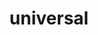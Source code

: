 ---
date:  ""
draft: false
title: "universal"
short: "universal"
thumb:
    image: "cover.jpg"
    anima: ""
    video: ""
layout: ""
weight: 11
lister: 5
format:
    media: "article"
    model: ""
    datum:
        data: ""
require:
    - prop: ""
      name: ""
      icon: ""
      desc: ""
metadata:
    index: false
    thumb: "cover.jpg"
    group: []
    author: ["Al Muhdil Karim"]
description: "Universal selector CSS menerapkan gaya secara global pada semua elemen dalam halaman web."
---